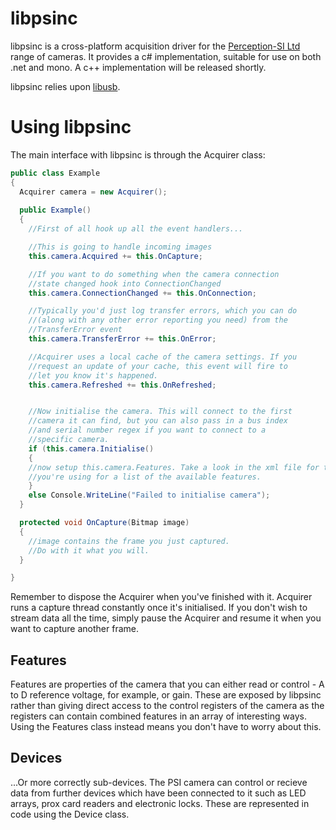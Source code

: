 libpsinc
========

libpsinc is a cross-platform acquisition driver for the [Perception-SI Ltd](http://www.psi-ltd.com) range of cameras. It provides a c# implementation, suitable for use on both .net and mono. A c++ implementation will be released shortly.

libpsinc relies upon [libusb](http://libusb.info/).

# Using libpsinc #

The main interface with libpsinc is through the Acquirer class:

```csharp
public class Example
{
  Acquirer camera = new Acquirer();
  
  public Example()
  {
    //First of all hook up all the event handlers...

    //This is going to handle incoming images
    this.camera.Acquired += this.OnCapture;

    //If you want to do something when the camera connection
    //state changed hook into ConnectionChanged
    this.camera.ConnectionChanged += this.OnConnection;

    //Typically you'd just log transfer errors, which you can do
    //(along with any other error reporting you need) from the
    //TransferError event
    this.camera.TransferError += this.OnError;

    //Acquirer uses a local cache of the camera settings. If you
    //request an update of your cache, this event will fire to 
    //let you know it's happened.
    this.camera.Refreshed += this.OnRefreshed;


    //Now initialise the camera. This will connect to the first
    //camera it can find, but you can also pass in a bus index
    //and serial number regex if you want to connect to a 
    //specific camera.
    if (this.camera.Initialise()
    {
	//now setup this.camera.Features. Take a look in the xml file for the camera
	//you're using for a list of the available features.
    }
    else Console.WriteLine("Failed to initialise camera");
  }

  protected void OnCapture(Bitmap image)
  {
    //image contains the frame you just captured.
    //Do with it what you will.
  }

} 
```

Remember to dispose the Acquirer when you've finished with it. Acquirer runs a capture thread constantly once it's initialised. If you don't wish to stream data all the time, simply pause the Acquirer and resume it when you want to capture another frame.

## Features ##

Features are properties of the camera that you can either read or control - A to D reference voltage, for example, or gain. These are exposed by libpsinc rather than giving direct access to the control registers of the camera as the registers can contain combined features in an array of interesting ways. Using the Features class instead means you don't have to worry about this.

## Devices ##

...Or more correctly sub-devices. The PSI camera can control or recieve data from further devices which have been connected to it such as LED arrays, prox card readers and electronic locks. These are represented in code using the Device class.
